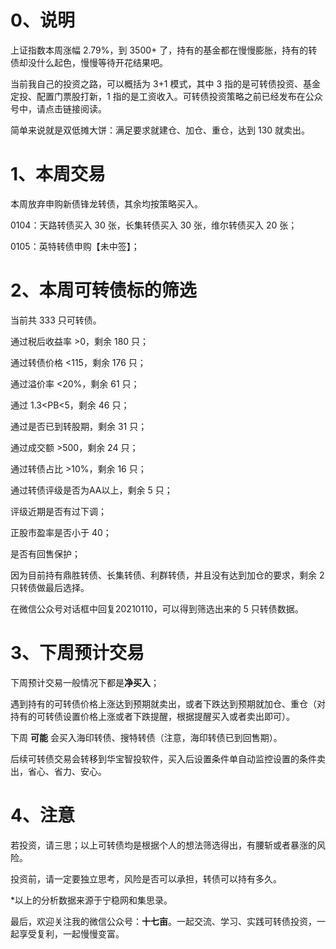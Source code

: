 # 0、说明

上证指数本周涨幅 2.79%，到 3500+ 了，持有的基金都在慢慢膨胀，持有的转债却没什么起色，慢慢等待开花结果吧。

当前我自己的投资之路，可以概括为 3+1 模式，其中 3 指的是可转债投资、基金定投、配置门票股打新，1 指的是工资收入。可转债投资策略之前已经发布在公众号中，请点击链接阅读。

简单来说就是双低摊大饼：满足要求就建仓、加仓、重仓，达到 130 就卖出。

# 1、本周交易

本周放弃申购新债锋龙转债，其余均按策略买入。

0104：天路转债买入 30 张，长集转债买入 30 张，维尔转债买入 20 张；

0105：英特转债申购【未中签】；

# 2、本周可转债标的筛选

当前共 333 只可转债。

通过税后收益率 >0，剩余 180 只；

通过转债价格 <115，剩余 176 只；

通过溢价率 <20%，剩余 61 只；

通过 1.3<PB<5，剩余 46 只；

通过是否已到转股期，剩余 31 只；

通过成交额 >500，剩余 24 只；

通过转债占比 >10%，剩余 16 只；

通过转债评级是否为AA以上，剩余 5 只；

评级近期是否有过下调；

正股市盈率是否小于 40；

是否有回售保护；

因为目前持有鼎胜转债、长集转债、利群转债，并且没有达到加仓的要求，剩余 2 只转债做最后选择。

在微信公众号对话框中回复20210110，可以得到筛选出来的 5 只转债数据。

# 3、下周预计交易

下周预计交易一般情况下都是**净买入**；

遇到持有的可转债价格上涨达到预期就卖出，或者下跌达到预期就加仓、重仓（对持有的可转债设置价格上涨或者下跌提醒，根据提醒买入或者卖出即可）。

下周 **可能** 会买入海印转债、搜特转债（注意，海印转债已到回售期）。

后续可转债交易会转移到华宝智投软件，买入后设置条件单自动监控设置的条件卖出，省心、省力、安心。

# 4、注意

若投资，请三思；以上可转债均是根据个人的想法筛选得出，有腰斩或者暴涨的风险。

投资前，请一定要独立思考，风险是否可以承担，转债可以持有多久。

*以上的分析数据来源于宁稳网和集思录。

最后，欢迎关注我的微信公众号：**十七亩**。一起交流、学习、实践可转债投资，一起享受复利，一起慢慢变富。
